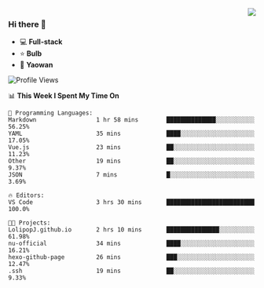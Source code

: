 <img  align="right" src="https://github-readme-stats.vercel.app/api?username=LolipopJ&show_icons=true&count_private=true&hide_title=true&include_all_commits=true&theme=vue">

### Hi there 👋

- :computer: **Full-stack**
- :star: **Bulb**
- :pill: **Yaowan**

<!--START_SECTION:waka-->
![Profile Views](http://img.shields.io/badge/Profile%20Views-3-blue)

📊 **This Week I Spent My Time On** 

```text
💬 Programming Languages: 
Markdown                 1 hr 58 mins        ██████████████░░░░░░░░░░░   56.25% 
YAML                     35 mins             ████░░░░░░░░░░░░░░░░░░░░░   17.05% 
Vue.js                   23 mins             ██░░░░░░░░░░░░░░░░░░░░░░░   11.23% 
Other                    19 mins             ██░░░░░░░░░░░░░░░░░░░░░░░   9.37% 
JSON                     7 mins              █░░░░░░░░░░░░░░░░░░░░░░░░   3.69%

🔥 Editors: 
VS Code                  3 hrs 30 mins       █████████████████████████   100.0%

🐱‍💻 Projects: 
LolipopJ.github.io       2 hrs 10 mins       ███████████████░░░░░░░░░░   61.98% 
nu-official              34 mins             ████░░░░░░░░░░░░░░░░░░░░░   16.21% 
hexo-github-page         26 mins             ███░░░░░░░░░░░░░░░░░░░░░░   12.47% 
.ssh                     19 mins             ██░░░░░░░░░░░░░░░░░░░░░░░   9.33%

```


<!--END_SECTION:waka-->
